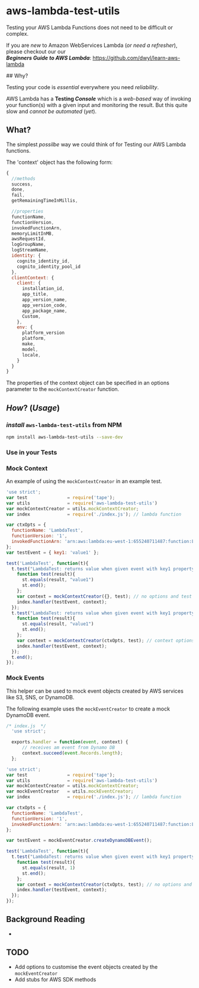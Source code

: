 # aws-lambda-test-utils

Testing your AWS Lambda Functions does not need to be difficult or complex.

If you are *new* to Amazon WebServices Lambda
(*or need a refresher*),
please checkout our our  
***Beginners Guide to AWS Lambda***:
https://github.com/dwyl/learn-aws-lambda

## Why?

Testing your code is *essential* everywhere you need *reliability*.


AWS Lambda has a **Testing _Console_** which is a *web-based*
way of invoking your function(s) with a given input and
monitoring the result. But this quite slow and *cannot be automated* (*yet*).

## What?

The simplest *possilbe* way we could think of for Testing
our AWS Lambda functions.

The 'context' object has the following form:

```js
{
  //methods
  success,
  done,
  fail,
  getRemainingTimeInMillis,

  //properties
  functionName,
  functionVersion,
  invokedFunctionArn,
  memoryLimitInMB,
  awsRequestId,
  logGroupName,
  logStreamName,
  identity: {
    cognito_identity_id,
    cognito_identity_pool_id
  },
  clientContext: {
    client: {
      installation_id,
      app_title,
      app_version_name,
      app_version_code,
      app_package_name,
      Custom,
    },
    env: {
      platform_version
      platform,
      make,
      model,
      locale,
    }
  }
}
```

The properties of the context object can be specified in an options parameter to the `mockContextCreator` function.  

## *How*? (*Usage*)

### *install* `aws-lambda-test-utils` from NPM

```sh
npm install aws-lambda-test-utils --save-dev
```

### Use in your Tests

### Mock Context

An example of using the `mockContextCreator` in an example test.

```js
'use strict';
var test               = require('tape');
var utils              = require('aws-lambda-test-utils')
var mockContextCreator = utils.mockContextCreator;
var index              = require('./index.js'); // lambda function

var ctxOpts = {
  functionName: 'LambdaTest',
  functionVersion: '1',
  invokedFunctionArn: 'arn:aws:lambda:eu-west-1:655240711487:function:LambdaTest:ci'
};
var testEvent = { key1: 'value1' };

test('LambdaTest', function(t){
  t.test("LambdaTest: returns value when given event with key1 property", function(st) {
    function test(result){
      st.equals(result, "value1")
      st.end();
    };
    var context = mockContextCreator({}, test); // no options and test as the callback
    index.handler(testEvent, context);
  });
  t.test("LambdaTest: returns value when given event with key1 property", function(st) {
    function test(result){
      st.equals(result, "value1")
      st.end();
    };
    var context = mockContextCreator(ctxOpts, test); // context options specified and test as the callback
    index.handler(testEvent, context);
  });
  t.end();
});

```

### Mock Events

This helper can be used to mock event objects created by AWS services like S3, SNS, or DynamoDB.

The following example uses the `mockEventCreator` to create a mock DynamoDB event.

```js
/* index.js  */
  'use strict';

  exports.handler = function(event, context) {
      // receives am event from Dynamo DB
      context.succeed(event.Records.length);
  };
```


```js
'use strict';
var test               = require('tape');
var utils              = require('aws-lambda-test-utils')
var mockContextCreator = utils.mockContextCreator;
var mockEventCreator   = utils.mockEventCreator;
var index              = require('./index.js'); // lambda function

var ctxOpts = {
  functionName: 'LambdaTest',
  functionVersion: '1',
  invokedFunctionArn: 'arn:aws:lambda:eu-west-1:655240711487:function:LambdaTest:ci'
};

var testEvent = mockEventCreator.createDynamoDBEvent();

test('LambdaTest', function(t){
  t.test("LambdaTest: returns value when given event with key1 property", function(st) {
    function test(result){
      st.equals(result, 1)
      st.end();
    };
    var context = mockContextCreator(ctxOpts, test); // no options and test as the callback
    index.handler(testEvent, context);
  });
});
```

## Background Reading

+

## TODO

* Add options to customise the event objects created by the `mockEventCreator`
* Add stubs for AWS SDK methods 
